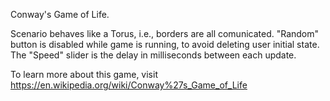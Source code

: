 Conway's Game of Life.

Scenario behaves like a Torus, i.e., borders are all comunicated.
"Random" button is disabled while game is running, to avoid deleting user initial state.
The "Speed" slider is the delay in milliseconds between each update.

To learn more about this game, visit https://en.wikipedia.org/wiki/Conway%27s_Game_of_Life
